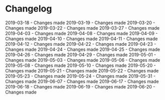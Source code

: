 # Changelog
2019-03-18 - Changes made 
2019-03-19 - Changes made 
2019-03-20 - Changes made 
2019-03-22 - Changes made 
2019-03-27 - Changes made 
2019-04-03 - Changes made 
2019-04-08 - Changes made 
2019-04-09 - Changes made 
2019-04-10 - Changes made 
2019-04-11 - Changes made 
2019-04-12 - Changes made 
2019-04-22 - Changes made 
2019-04-23 - Changes made 
2019-04-24 - Changes made 
2019-04-25 - Changes made 
2019-04-26 - Changes made 
2019-04-29 - Changes made 
2019-05-01 - Changes made 
2019-05-03 - Changes made 
2019-05-06 - Changes made 
2019-05-08 - Changes made 
2019-05-10 - Changes made 
2019-05-20 - Changes made 
2019-05-21 - Changes made 
2019-05-22 - Changes made 
2019-05-23 - Changes made 
2019-05-24 - Changes made 
2019-05-31 - Changes made 
2019-06-07 - Changes made 
2019-06-17 - Changes made 
2019-06-18 - Changes made 
2019-06-19 - Changes made 
2019-06-20 - Changes made 

